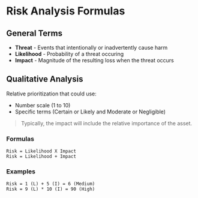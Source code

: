 # Risk Analysis Formulas
## General Terms
- **Threat** - Events that intentionally or inadvertently cause harm
- **Likelihood** - Probability of a threat occuring
- **Impact** - Magnitude of the resulting loss when the threat occurs
## Qualitative Analysis
Relative prioritization that could use:
- Number scale (1 to 10)
- Specific terms (Certain or Likely and Moderate or Negligible)

> Typically, the impact will include the relative importance of the asset.
### Formulas
```
Risk = Likelihood X Impact
Risk = Likelihood + Impact
```
### Examples
```
Risk = 1 (L) + 5 (I) = 6 (Medium)
Risk = 9 (L) * 10 (I) = 90 (High)
```
